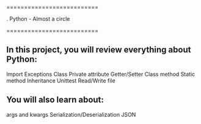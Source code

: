 ==========================

. Python - Almost a circle

==========================


In this project, you will review everything about Python:
---------------------------------------------------------
Import
Exceptions
Class
Private attribute
Getter/Setter
Class method
Static method
Inheritance
Unittest
Read/Write file


You will also learn about:
--------------------------
args and kwargs
Serialization/Deserialization
JSON
